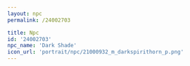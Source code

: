 ```yaml
---
layout: npc
permalink: /24002703

title: Npc
id: '24002703'
npc_name: 'Dark Shade'
icon_url: 'portrait/npc/21000932_m_darkspirithorn_p.png'
---
```

